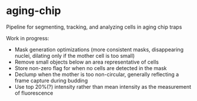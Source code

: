 # aging-chip

Pipeline for segmenting, tracking, and analyzing cells in aging chip traps


Work in progress:
- Mask generation optimizations (more consistent masks, disappearing nuclei, dilating only if the mother cell is too small)
- Remove small objects below an area representative of cells
- Store non-zero flag for when no cells are detected in the mask
- Declump when the mother is too non-circular, generally reflecting a frame capture during budding
- Use top 20%(?) intensity rather than mean intensity as the measurement of fluorescence
